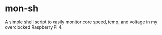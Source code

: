 # mon-sh
A simple shell script to easily monitor core speed, temp, and voltage in my overclocked Raspberry Pi 4.
